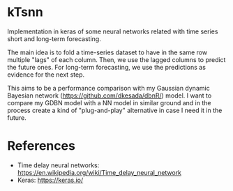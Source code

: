 # kTsnn
Implementation in keras of some neural networks related with time series short and long-term forecasting. 

The main idea is to fold a time-series dataset to have in the same row multiple "lags" of each column. Then, we use the lagged columns to predict the future ones. For long-term forecasting, we use the predictions as evidence for the next step.

This aims to be a performance comparison with my Gaussian dynamic Bayesian network (https://github.com/dkesada/dbnR/) model. I want to compare my GDBN model with a NN model in similar ground and in the process create a kind of "plug-and-play" alternative in case I need it in the future.

# References
- Time delay neural networks: https://en.wikipedia.org/wiki/Time_delay_neural_network
- Keras: https://keras.io/
